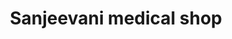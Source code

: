 ---
title: "Sanjeevani medical shop"
url: /hyderabad/sanjeevani-medical-shop/
shop: Sanitätshaus
---